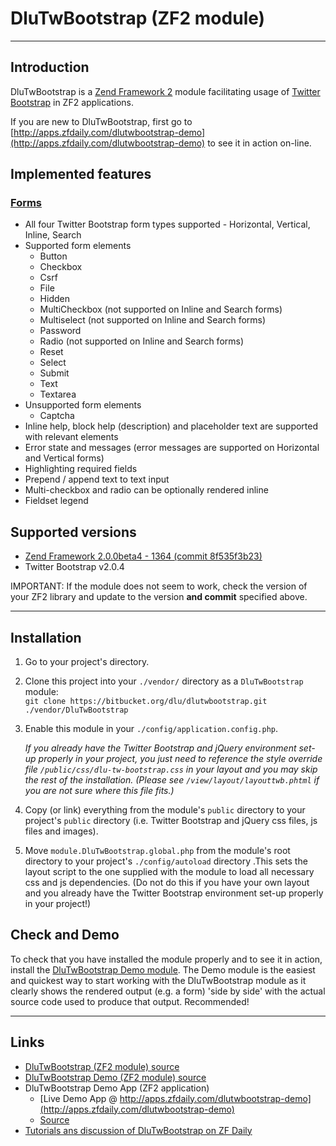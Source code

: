 DluTwBootstrap (ZF2 module)
===========================

-------------------------------------------------

Introduction
------------

DluTwBootstrap is a [Zend Framework 2](http://framework.zend.com/zf2) module facilitating usage of [Twitter Bootstrap](http://twitter.github.com/bootstrap) in ZF2 applications.

If you are new to DluTwBootstrap, first go to [http://apps.zfdaily.com/dlutwbootstrap-demo](http://apps.zfdaily.com/dlutwbootstrap-demo) to see it in action on-line.

Implemented features
--------------------

### [Forms](http://twitter.github.com/bootstrap/base-css.html#forms)

- All four Twitter Bootstrap form types supported - Horizontal, Vertical, Inline, Search
- Supported form elements
    - Button
    - Checkbox
    - Csrf
    - File
    - Hidden
    - MultiCheckbox (not supported on Inline and Search forms)
    - Multiselect (not supported on Inline and Search forms)
    - Password
    - Radio (not supported on Inline and Search forms)
    - Reset
    - Select
    - Submit
    - Text
    - Textarea
- Unsupported form elements
    - Captcha
- Inline help, block help (description) and placeholder text are supported with relevant elements
- Error state and messages (error messages are supported on Horizontal and Vertical forms)
- Highlighting required fields
- Prepend / append text to text input
- Multi-checkbox and radio can be optionally rendered inline
- Fieldset legend

Supported versions
------------------

- [Zend Framework 2.0.0beta4 - 1364 (commit 8f535f3b23)](https://github.com/zendframework/zf2/tree/8f535f3b231c0617d0cdfc897f955282174bfe9e)
- Twitter Bootstrap v2.0.4

IMPORTANT: If the module does not seem to work, check the version of your ZF2 library and update to the version **and commit**
specified above.

--------------------------------------------------------------

Installation
------------

1.   Go to your project's directory.
2.   Clone this project into your `./vendor/` directory as a `DluTwBootstrap` module:  
     `git clone https://bitbucket.org/dlu/dlutwbootstrap.git ./vendor/DluTwBootstrap`
3.   Enable this module in your `./config/application.config.php`.

     *If you already have the Twitter Bootstrap and jQuery environment set-up properly in your project, you just need to reference the style override file `/public/css/dlu-tw-bootstrap.css` in your layout and you may skip the rest of the installation.
     (Please see `/view/layout/layouttwb.phtml` if you are not sure where this file fits.)*

4.   Copy (or link) everything from the module's `public` directory to your project's `public` directory (i.e. Twitter Bootstrap and jQuery css files, js files and images).
5.   Move `module.DluTwBootstrap.global.php` from the module's root directory to your project's `./config/autoload` directory .This sets the layout script to the one supplied with the module to load all necessary css and js dependencies.
     (Do not do this if you have your own layout and you already have the Twitter Bootstrap environment set-up properly in your project!)

Check and Demo
--------------

To check that you have installed the module properly and to see it in action, install the [DluTwBootstrap Demo module](https://bitbucket.org/dlu/dlutwbootstrap-demo).
The Demo module is the easiest and quickest way to start working with the DluTwBootstrap module as it clearly shows the rendered output (e.g. a form) 'side by side'
with the actual source code used to produce that output. Recommended!

-----------------------------------------------------------------------------------

Links
-----

- [DluTwBootstrap (ZF2 module) source](https://bitbucket.org/dlu/dlutwbootstrap)
- [DluTwBootstrap Demo (ZF2 module) source](https://bitbucket.org/dlu/dlutwbootstrap-demo)
- DluTwBootstrap Demo App (ZF2 application)
    - [Live Demo App @ http://apps.zfdaily.com/dlutwbootstrap-demo](http://apps.zfdaily.com/dlutwbootstrap-demo)
    - [Source](https://bitbucket.org/dlu/dlutwbootstrap-demo-app)
- [Tutorials ans discussion of DluTwBootstrap on ZF Daily](http://www.zfdaily.com/tag/dlutwbootstrap/)
